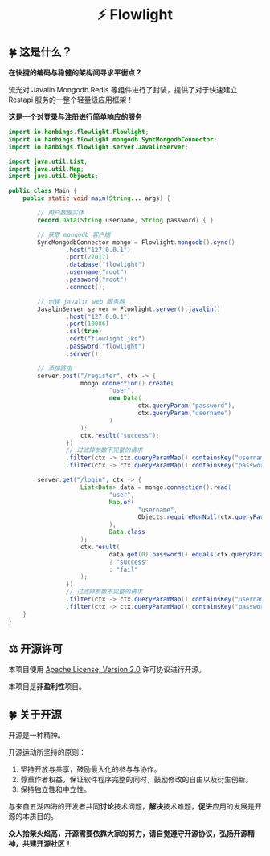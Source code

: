<h1 align="center">⚡️ Flowlight</h1>

## 🍀 这是什么？

**在快捷的编码与稳健的架构间寻求平衡点？**

流光对 Javalin Mongodb Redis 等组件进行了封装，提供了对于快速建立 Restapi 服务的一整个轻量级应用框架！

**这是一个对登录与注册进行简单响应的服务**

```java
import io.hanbings.flowlight.Flowlight;
import io.hanbings.flowlight.mongodb.SyncMongodbConnector;
import io.hanbings.flowlight.server.JavalinServer;

import java.util.List;
import java.util.Map;
import java.util.Objects;

public class Main {
    public static void main(String... args) {

        // 用户数据实体
        record Data(String username, String password) { }

        // 获取 mongodb 客户端
        SyncMongodbConnector mongo = Flowlight.mongodb().sync()
                .host("127.0.0.1")
                .port(27017)
                .database("flowlight")
                .username("root")
                .password("root")
                .connect();

        // 创建 javalin web 服务器
        JavalinServer server = Flowlight.server().javalin()
                .host("127.0.0.1")
                .port(10086)
                .ssl(true)
                .cert("flowlight.jks")
                .password("flowlight")
                .server();

        // 添加路由
        server.post("/register", ctx -> {
                    mongo.connection().create(
                            "user",
                            new Data(
                                    ctx.queryParam("password"),
                                    ctx.queryParam("username")
                            )
                    );
                    ctx.result("success");
                })
                // 过滤掉参数不完整的请求
                .filter(ctx -> ctx.queryParamMap().containsKey("username"))
                .filter(ctx -> ctx.queryParamMap().containsKey("password"));

        server.get("/login", ctx -> {
                    List<Data> data = mongo.connection().read(
                            "user",
                            Map.of(
                                    "username",
                                    Objects.requireNonNull(ctx.queryParam("username"))
                            ),
                            Data.class
                    );
                    ctx.result(
                            data.get(0).password().equals(ctx.queryParam("password"))
                            ? "success"
                            : "fail"
                    );
                })
                // 过滤掉参数不完整的请求
                .filter(ctx -> ctx.queryParamMap().containsKey("username"))
                .filter(ctx -> ctx.queryParamMap().containsKey("password"));
    }
}
```

## ⚖ 开源许可

本项目使用 [Apache License, Version 2.0](https://www.apache.org/licenses/LICENSE-2.0.html) 许可协议进行开源。

本项目是**非盈利性**项目。

## 🍀 关于开源

开源是一种精神。

开源运动所坚持的原则：

1. 坚持开放与共享，鼓励最大化的参与与协作。
2. 尊重作者权益，保证软件程序完整的同时，鼓励修改的自由以及衍生创新。
3. 保持独立性和中立性。

与来自五湖四海的开发者共同**讨论**技术问题，**解决**技术难题，**促进**应用的发展是开源的本质目的。

**众人拾柴火焰高，开源需要依靠大家的努力，请自觉遵守开源协议，弘扬开源精神，共建开源社区！**
